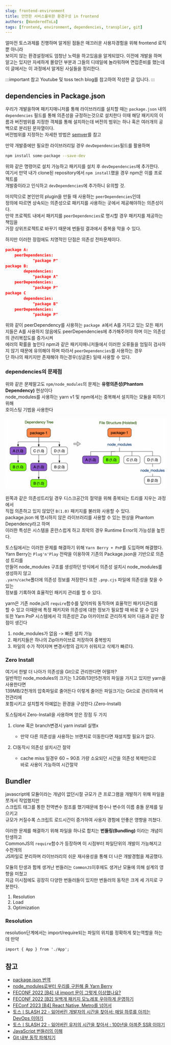 ```yaml
---
slug: frontend-environment
title: 안전한 서비스를위한 환경구성 in frontend
authors: [WanderedToLa]
tags: [frontend, environment, dependencies, transplier, git]
---
```


얼마전 토스과제를 진행하며 알게된 점들은 매끄러운 사용자경험을 위해 frontend 로직뿐 아니라  
보이지 않는 환경설정에도 엄청난 노력을 하고있음을 알게되었다. 이전에 개발을 하며  
알고는 있지만 자세하게 몰랐던 부분과 그들의 디테일에 놀라워하며 면접준비를 했는데  
이 글에서는 이 과정에서 알게된 사실들을 정리한다.

:::important 참고
Youtube 및 toss tech blog를 참고하여 작성한 글 입니다.
:::

## dependencies in Package.json

우리가 개발을하며 패키지매니저를 통해 라이브러리를 설치할 때는
`package.json` 내의 `dependencies` 필드를 통해 의존성을 규정하는것으로 설치한다
이때 해당 패키지의 이름과 버전범위를 지정한 객체를 통해 설치하는데
버전의 범위는 하나 혹은 여러개의 공백으로 분리된 문자열이다.  
버전범위를 지정하는 자세한 방법은 [semver](https://docs.npmjs.com/misc/semver)를 참고

만약 개발중에만 필요한 라이브러리일 경우 `devDependencies`필드를 활용하며

```bash
npm install some-package --save-dev
```

위와 같은 명령어로 설치 가능하고 패키지를 설치 후 `devDependencies`에 추가한다.  
여기서 만약 내가 clone된 repository에서 `npm install`했을 경우 npm은 이를 프로젝트를  
개발중이라고 인식하고 `devDependencies`에 추가하니 유의할 것.

마지막으로 본인만의 plugin을 만들 때 사용하는 `peerDependencies`인데  
정의에 따르면 상속되는 의존성으로 패키지를 사용하는 곳에서 제공해야하는 의존성이다.  
만약 프로젝트 내에서 패키지를 `peerDependencies`로 명시할 경우 패키지를 제공하는 책임을  
가장 상위프로젝트로 바꾸기 때문에 번들링 결과에서 중복을 막을 수 있다.

하지만 이러한 장점에도 치명적인 단점은 의존성 전파문제이다.

```json
package A:
    peerDependencies:
            "package P"
package B:
        dependencies:
            "package A"
    peerDependencies:
            "package P"
package C
        dependencies:
            "package B"
    peerDependencies:
            "package P"
```

위와 같이 peerDependency를 사용하는 `package A`에서 A를 가지고 있는 모든 패키지들은
A를 사용하지 않음에도 peerDependencies에 추가해주어야 하며 이는 의존성의 관리복잡도를 증가시켜  
에러의 확률을 높인다 npm과 같은 패키지매니저들에서 이러한 오류들을 엄밀히 검사하지 않기 때문에
유의해야 하며 따라서 `peerDependencies`를 사용하는 경우  
단 하나의 패키지만 존재해야 하는경우(싱글톤) 일때 사용할 수 있다.

### dependencies의 문제점

위와 같은 문제말고도 `npm/node_modules`의 문제는 **유령의존성(Phantom Dependency)** 현상이다  
node_modules를 사용하는 yarn v1 및 npm에서는 중복해서 설치하는 모듈을 피하기 위해  
호이스팅 기법을 사용한다

![Hoisting Tree](../../static/img/hoisting-tree.png)

왼쪽과 같은 의존성트리일 경우 디스크공간의 절약을 위해 중복되는 트리를 지우는 과정에서  
직접 의존하고 있지 않았던 `B(1.0)` 패키지를 불러와 사용할 수 있다.  
package.json 에 명시하지 않은 라이브러리를 사용할 수 있는 현상을 Phantom Dependency라고 하며  
이러한 특성은 시스템을 혼란스럽게 하고 최악의 경우 Runtime Error의 가능성을 높힌다.

토스팀에서는 이러한 문제를 해결하기 위해 `Yarn Berry + PnP`를 도입하며 해결했다.  
Yarn Berry는 `Plug'n'Play` 전략을 이용하여 기존의 Package.json을 기반으로 의존성 트리를  
만들어 node_modules 구조를 생성하던 방식에서 의존성 설치시 node_modules를 생성하지 않고  
`.yarn/cache`폴더에 의존성 정보를 저장한다 또한 `.pnp.cjs` 파일에 의존성을 찾을 수 있는  
정보를 기록하여 효율적인 패키지 관리를 할 수 있다.

yarn은 기존 node.js의 `require`함수를 덮어씌워 동작하며 효율적인 패키지관리를  
할 수 있고 이때문에 특정 패키지와 의존성에 대한 정보가 필요할 때 바로 알 수 있다  
또한 Yarn PnP 시스템에서 각 의존성은 Zip 아카이브로 관리하게 되어 다음과 같은 장점이 생긴다

1. node_modules가 없음 -> 빠른 설치 가능
2. 패키지들은 하나의 Zip아카이브로 저장하여 중복방지
3. 파일의 수가 적어지며 변경사항의 감지가 쉬워지고 삭제가 빠르다.

### Zero Install

여기서 한발 더 나아가 의존성을 Git으로 관리한다면 어떨까?  
일반적인 node_modules의 크기는 1.2GB/13만5천개의 파일을 가지고 있지만 yarn을 사용한다면  
139MB/2천개의 압축파일로 줄어든다 이렇게 줄어든 파일크기는 Git으로 관리하여 버전관리에  
포함시키고 설치할게 아예없는 환경을 구성한다.(Zero-Install)

토스팀에서 Zero-Install을 사용하며 얻은 장점 두 가지

1. clone 혹은 branch변경시 yarn install 실행x

   - 만약 다른 의존성을 사용하는 브랜치로 이동한다면 재설치할 필요가 없다.

2. CI동작시 의존성 설치시간 절약

   - cache miss 일경우 60 ~ 90초 가량 소요되던 시간을 의존성 복제만으로  
     바로 사용이 가능하여 시간절약

## Bundler

javascript에 모듈이라는 개념이 없던시절 규모가 큰 프로그램을 개발하기 위해 파일을 쪼개서 작업했지만  
스크립트 태그를 통한 전역변수 참조를 했기때문에 함수나 변수의 이름 충돌 문제를 일으키고  
규모가 커질수록 스크립트 로드시간이 증가하여 사용자 경험에 안좋은 영향을 끼쳤다.

이러한 문제를 해결하기 위해 파일을 하나로 합치는 **번들링(Bundling)** 이라는 개념이 탄생하고  
CommonJS의 `require`함수가 등장하며 이 시점부터 파일단위의 개발이 가능해지고 수천개의  
JS파일로 분리하며 라이브러리의 쉬운 재사용성을 통해 더 나은 개발경험을 제공했다.

모듈의 탄생과 함께 생겨난 번들러는 `CommonJS`이후에도 생겨난 모듈에 의해 설계의 영향을 미쳤고  
지금 이시점에도 굉장히 다양한 번들러들이 있지만 번들러의 동작은 크게 세 가지로 구분한다.

1. Resolution
2. Load
3. Optimization

### Resolution

resolution단계에서는 import/require되는 파일의 위치를 정확하게 찾는역할을 하는데 만약

```tsx
import { App } from './App';
```

## 참고

- [package.json 번역](https://programmingsummaries.tistory.com/385)
- [node_modules로부터 우리를 구원해 줄 Yarn Berry](https://toss.tech/article/node-modules-and-yarn-berry)
- [FECONF 2022 [B4] 내 import 문이 그렇게 이상했나요?](https://www.youtube.com/watch?v=mee1QbvaO10&t=325s)
- [FECONF 2022 [B2] 일백개 패키지 모노레포 우아하게 운영하기](https://www.youtube.com/watch?v=Ix9gxqKOatY&t=114s)
- [FEConf 2023 [B4] React Native, Metro를 넘어서](https://www.youtube.com/watch?v=QfU5REp8sjQ&t=1253s)
- [토스ㅣSLASH 22 - 잃어버린 개발자의 시간을 찾아서: 매일 하루를 아끼는 DevOps 이야기](https://www.youtube.com/watch?v=2IE68SDTYvI&list=PL1DJtS1Hv1PiGXmgruP1_gM2TSvQiOsFL&index=32)
- [토스ㅣSLASH 22 - 잃어버린 유저의 시간을 찾아서 : 100년을 아껴준 SSR 이야기](https://www.youtube.com/watch?v=IKyA8BKxpXc)
- [JavaScript 번들러의 이해](https://medium.com/naver-place-dev/javascript-%EB%B2%88%EB%93%A4%EB%9F%AC%EC%9D%98-%EC%9D%B4%ED%95%B4-1-javascript-%EB%AA%A8%EB%93%88-d68c7e438fcd)
- [Git 내부 동작 파헤치기](https://tech.wonderwall.kr/articles/git/)
